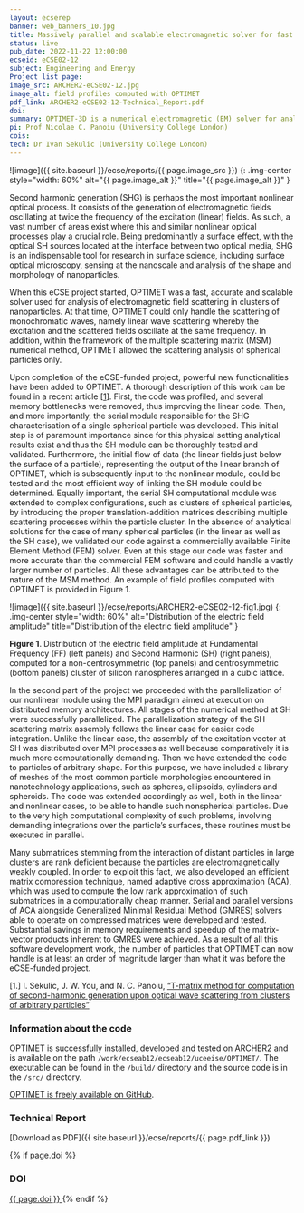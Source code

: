 ```yaml
---
layout: ecserep
banner: web_banners_10.jpg
title: Massively parallel and scalable electromagnetic solver for fast analysis of nonlinear optical processes in large clusters of nanoparticles 
status: live
pub_date: 2022-11-22 12:00:00
ecseid: eCSE02-12
subject: Engineering and Energy
Project list page:
image_src: ARCHER2-eCSE02-12.jpg
image_alt: field profiles computed with OPTIMET
pdf_link: ARCHER2-eCSE02-12-Technical_Report.pdf
doi: 
summary: OPTIMET-3D is a numerical electromagnetic (EM) solver for analysis of EM wave scattering from clusters of nanoparticles embedded in a homogeneous medium. This project introduced powerful new functionalities to OPTIMET, including the ability to handle some of the most common non-spherical particle morphologies encountered in nanotechnology applications, such as ellipsoids, cylinders and spheroids. Further, the number of particles that OPTIMET can now handle is at least an order of magnitude larger than it was previously, and it can now analyse clusters of nanoparticles many orders of magnitude faster than commercial solvers, which are based on the finite element method. OPTIMET is believed to be the first code adapted specially for the fast and accurate analysis of linear and nonlinear second harmonic (SH) optical phenomena pertaining to systems of very large number of particles. The addition of the new module has substantially expanded the scientific areas which can benefit from OPTIMET, as the SH interactions phenomenon lies at the heart of many applications, including optical sensors, plasmonic nanoantennae, photonic and plasmonic crystals, metamaterials and wavelength converters.
pi: Prof Nicolae C. Panoiu (University College London)
cois: 
tech: Dr Ivan Sekulic (University College London)
---
```




![image]({{ site.baseurl }}/ecse/reports/{{ page.image_src }})
{: .img-center style="width: 60%" alt="{{ page.image_alt }}" title="{{ page.image_alt }}" }



Second harmonic generation (SHG) is perhaps the most important nonlinear optical process. It consists of the generation of electromagnetic fields oscillating at twice the frequency of the excitation (linear) fields. As such, a vast number of areas exist where this and similar nonlinear optical processes play a crucial role. Being predominantly a surface effect, with the optical SH sources located at the interface between two optical media, SHG is an indispensable tool for research in surface science, including surface optical microscopy, sensing at the nanoscale and analysis of the shape and morphology of nanoparticles.

When this eCSE project started, OPTIMET was a fast, accurate and scalable solver used for analysis of electromagnetic field scattering in clusters of nanoparticles. At that time, OPTIMET could only handle the scattering of monochromatic waves, namely linear wave scattering whereby the excitation and the scattered fields oscillate at the same frequency. In addition, within the framework of the multiple scattering matrix (MSM) numerical method, OPTIMET allowed the scattering analysis of spherical particles only.

Upon completion of the eCSE-funded project, powerful new functionalities have been added to OPTIMET. A thorough description of this work can be found in a recent article [[1](#1)]. First, the code was profiled, and several memory bottlenecks were removed, thus improving the linear code. Then, and more importantly, the serial module responsible for the SHG characterisation of a single spherical particle was developed. This initial step is of paramount importance since for this physical setting analytical results exist and thus the SH module can be thoroughly tested and validated. Furthermore, the initial flow of data (the linear fields just below the surface of a particle), representing the output of the linear branch of OPTIMET, which is subsequently input to the nonlinear module, could be tested and the most efficient way of linking the SH module could be determined. Equally important, the serial SH computational module was extended to complex configurations, such as clusters of spherical particles, by introducing the proper translation-addition matrices describing multiple scattering processes within the particle cluster. In the absence of analytical solutions for the case of many spherical particles (in the linear as well as the SH case), we validated our code against a commercially available Finite Element Method (FEM) solver. Even at this stage our code was faster and more accurate than the commercial FEM software and could handle a vastly larger number of particles. All these advantages can be attributed to the nature of the MSM method. An example of field profiles computed with OPTIMET is provided in Figure 1.   


![image]({{ site.baseurl }}/ecse/reports/ARCHER2-eCSE02-12-fig1.jpg)
{: .img-center style="width: 60%" alt="Distribution of the electric field amplitude" title="Distribution of the electric field amplitude" }


**Figure 1**. Distribution of the electric field amplitude at Fundamental Frequency (FF) (left panels) and Second Harmonic (SH) (right panels), computed for a non-centrosymmetric (top panels) and centrosymmetric (bottom panels) cluster of silicon nanospheres arranged in a cubic lattice.

In the second part of the project we proceeded with the parallelization of our nonlinear module using the MPI paradigm aimed at execution on distributed memory architectures. All stages of the numerical method at SH were successfully parallelized. The parallelization strategy of the SH scattering matrix assembly follows the linear case for easier code integration. Unlike the linear case, the assembly of the excitation vector at SH was distributed over MPI processes as well because comparatively it is much more computationally demanding. Then we have extended the code to particles of arbitrary shape. For this purpose, we have included a library of meshes of the most common particle morphologies encountered in nanotechnology applications, such as spheres, ellipsoids, cylinders and spheroids. The code was extended accordingly as well, both in the linear and nonlinear cases, to be able to handle such nonspherical particles. Due to the very high computational complexity of such problems, involving demanding integrations over the particle’s surfaces, these routines must be executed in parallel.

Many submatrices stemming from the interaction of distant particles in large clusters are rank deficient because the particles are electromagnetically weakly coupled. In order to exploit this fact, we also developed an efficient matrix compression technique, named adaptive cross approximation (ACA), which was used to compute the low rank approximation of such submatrices in a computationally cheap manner. Serial and parallel versions of ACA alongside Generalized Minimal Residual Method (GMRES) solvers able to operate on compressed matrices were developed and tested. Substantial savings in memory requirements and speedup of the matrix-vector products inherent to GMRES were achieved. As a result of all this software development work, the number of particles that OPTIMET can now handle is at least an order of magnitude larger than what it was before the eCSE-funded project.

[<a name="1">1.</a>]	I. Sekulic, J. W. You, and N. C. Panoiu, [“T-matrix method for computation of second-harmonic generation upon optical wave scattering from clusters of arbitrary particles”](https://arxiv.org/abs/2208.13977)



### Information about the code



 
OPTIMET is successfully installed, developed and tested on ARCHER2 and is available on the path `/work/ecseab12/ecseab12/uceeise/OPTIMET/`. The executable can be found in the `/build/` directory and the source code is in the `/src/` directory.

[OPTIMET is freely available on GitHub](https://github.com/OPTIMET/OPTIMET).




### Technical Report

[Download as PDF]({{ site.baseurl }}/ecse/reports/{{ page.pdf_link }}) 


{% if page.doi  %}
### DOI
  <a href="https://doi.org/{{ page.doi }}">
     {{ page.doi }}
  </a>
{% endif %}
